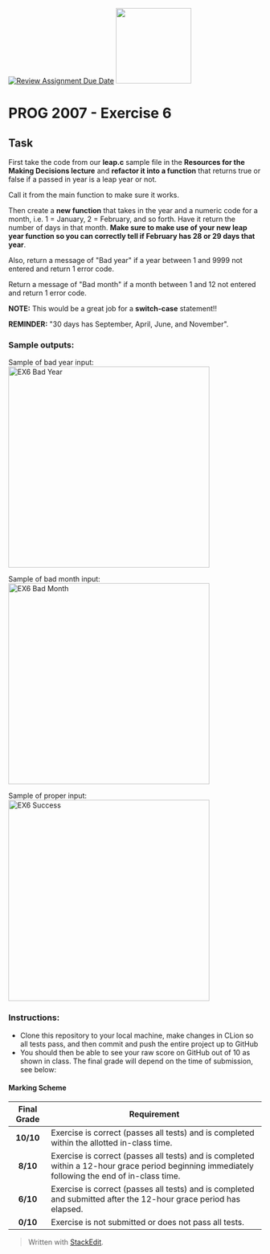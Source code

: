 [![Review Assignment Due Date](https://classroom.github.com/assets/deadline-readme-button-24ddc0f5d75046c5622901739e7c5dd533143b0c8e959d652212380cedb1ea36.svg)](https://classroom.github.com/a/NYA79LTS)
<img width="150px" src="https://www.nscc.ca/img/aboutnscc/visual-identity-guidelines/artwork/nscc-jpeg.jpg" >

# PROG 2007 - Exercise 6

## Task

First take the code from our **leap.c** sample file in the **Resources for the Making  Decisions lecture** and **refactor it into a function** that returns true or false if a passed  in year is a leap year or not.

Call it from the main function to make sure it works.

Then create a **new function** that takes in the year and a numeric code for a month,   i.e. 1 = January, 2 = February, and so forth. Have it return the number of days in that month. **Make sure to make use of your new leap year function so you can correctly tell if February has 28 or 29 days that year**.

Also, return a message of "Bad year" if a year between 1 and 9999 not entered and return 1 error code.

Return a message of "Bad month" if a month between 1 and 12 not entered and return 1 error code.

**NOTE:** This would be a great job for a **switch-case** statement!!

**REMINDER:** "30 days has September, April, June, and November".


### Sample outputs:

Sample of bad year input:  
<img width="400px" src="https://prog2007.netlify.app/ex6-bad-year.png" alt="EX6 Bad Year">

Sample of bad month input:  
<img width="400px" src="https://prog2007.netlify.app/ex6-bad-month.png" alt="EX6 Bad Month">

Sample of proper input:  
<img width="400px" src="https://prog2007.netlify.app/ex6-success.png" alt="EX6 Success">

### Instructions:
-   Clone this repository to your local machine, make changes in CLion so all tests pass, and then commit and push the entire project up to GitHub
-   You should then be able to see your raw score on GitHub out of 10 as shown in class. The final grade will depend on the time of submission, see below:

#### Marking Scheme
Final Grade | Requirement
:---: | ---
|**10/10** | Exercise is correct (passes all tests) and is completed within the allotted in-class time.
|**8/10** | Exercise is correct (passes all tests) and is completed within a 12-hour grace period beginning immediately following the end of in-class time.
|**6/10** | Exercise is correct (passes all tests) and is completed and submitted after the 12-hour grace period has elapsed.
|**0/10** | Exercise is not submitted or does not pass all tests.

> Written with [StackEdit](https://stackedit.io/).